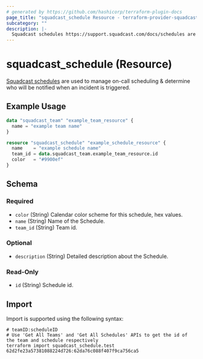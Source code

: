```yaml
---
# generated by https://github.com/hashicorp/terraform-plugin-docs
page_title: "squadcast_schedule Resource - terraform-provider-squadcast"
subcategory: ""
description: |-
  Squadcast schedules https://support.squadcast.com/docs/schedules are used to manage on-call scheduling & determine who will be notified when an incident is triggered.
---
```


# squadcast_schedule (Resource)

[Squadcast schedules](https://support.squadcast.com/docs/schedules) are used to manage on-call scheduling & determine who will be notified when an incident is triggered.

## Example Usage

```terraform
data "squadcast_team" "example_team_resource" {
  name = "example team name"
}

resource "squadcast_schedule" "example_schedule_resource" {
  name    = "example schedule name"
  team_id = data.squadcast_team.example_team_resource.id
  color   = "#9900ef"
}
```

<!-- schema generated by tfplugindocs -->
## Schema

### Required

- `color` (String) Calendar color scheme for this schedule, hex values.
- `name` (String) Name of the Schedule.
- `team_id` (String) Team id.

### Optional

- `description` (String) Detailed description about the Schedule.

### Read-Only

- `id` (String) Schedule id.

## Import

Import is supported using the following syntax:

```shell
# teamID:scheduleID
# Use 'Get All Teams' and 'Get All Schedules' APIs to get the id of the team and schedule respectively 
terraform import squadcast_schedule.test 62d2fe23a57381088224d726:62da76c088f407f9ca756ca5
```
